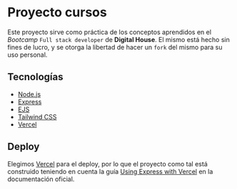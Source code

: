# Proyecto cursos

Este proyecto sirve como práctica de los conceptos aprendidos en el _Bootcamp_ `Full stack developer` de **Digital House**. El mismo está hecho sin fines de lucro, y se otorga la libertad de hacer un `fork` del mismo para su uso personal.

## Tecnologías

- [Node.js](https://nodejs.org)
- [Express](https://expressjs.com)
- [EJS](https://ejs.co)
- [Tailwind CSS](https://tailwindcss.com)
- [Vercel](https://vercel.com)

## Deploy

Elegimos [Vercel](https://vercel.com/) para el deploy, por lo que el proyecto como tal está construido teniendo en cuenta la guía [Using Express with Vercel](https://vercel.com/guides/using-express-with-vercel) en la documentación oficial.